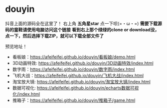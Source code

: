 # douyin
抖音上面的源码全在这里了！
右上角 **五角星star** 点一下呗(=・ω・=)
**需要下载源码的童鞋请使用电脑访问这个链接**
**看到右上那个绿绿的clone or download没，点一下，然后选择下载ZIP，就可以下载全部文件了**

预览地址！
- 看板娘：https://afeifeifei.github.io/douyin/看板娘/demo.html
- 3D动画特效: https://afeifeifei.github.io/douyin/3D动画特效/index.html
- 数字雨：https://afeifeifei.github.io/douyin/数字雨/index.html
- 飞机大战：https://afeifeifei.github.io/douyin/飞机大战/index.html
- 淘宝放大镜: https://afeifeifei.github.io/douyin/淘宝放大镜/index.html
- 数据可视化: https://afeifeifei.github.io/douyin/echarts数据可视化/index.html
- 推箱子：https://afeifeifei.github.io/douyin/推箱子/game.html